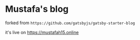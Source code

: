 # Mustafa's blog

forked from `https://github.com/gatsbyjs/gatsby-starter-blog`

it's live on https://mustafah15.online
